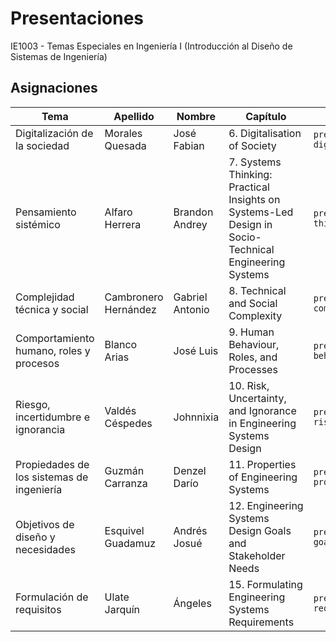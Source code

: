 # Presentaciones

IE1003 - Temas Especiales en Ingeniería I (Introducción al Diseño de Sistemas de Ingeniería)

## Asignaciones

| Tema | Apellido | Nombre | Capítulo | Directorio |
|---|---|---|---|---|
| Digitalización de la sociedad | Morales Quesada | José Fabian | 6. Digitalisation of Society | `presentations/3-digitalization` |
| Pensamiento sistémico | Alfaro Herrera | Brandon Andrey | 7. Systems Thinking: Practical Insights on Systems-Led Design in Socio-Technical Engineering Systems | `presentations/4-thinking` |
| Complejidad técnica y social | Cambronero Hernández | Gabriel Antonio | 8. Technical and Social Complexity | `presentations/5-complexity` |
| Comportamiento humano, roles y procesos | Blanco Arias | José Luis | 9. Human Behaviour, Roles, and Processes | `presentations/6-behavior` |
| Riesgo, incertidumbre e ignorancia | Valdés Céspedes | Johnnixia | 10. Risk, Uncertainty, and Ignorance in Engineering Systems Design | `presentations/7-risk` |
| Propiedades de los sistemas de ingeniería | Guzmán Carranza | Denzel Darío | 11. Properties of Engineering Systems | `presentations/8-properties` |
| Objetivos de diseño y necesidades | Esquivel Guadamuz | Andrés Josué | 12. Engineering Systems Design Goals and Stakeholder Needs | `presentations/9-goals` |
| Formulación de requisitos | Ulate Jarquín | Ángeles | 15. Formulating Engineering Systems Requirements | `presentations/10-requirements` |
